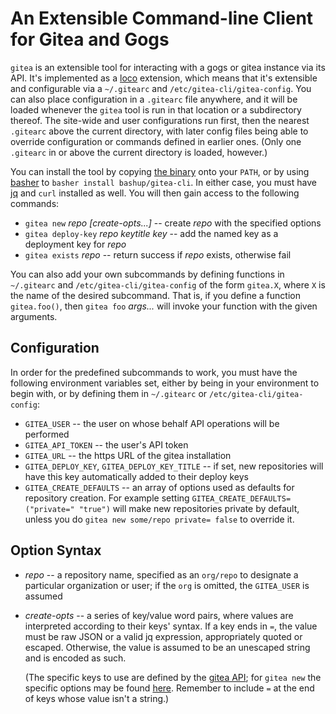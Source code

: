 # An Extensible Command-line Client for Gitea and Gogs

`gitea` is an extensible tool for interacting with a gogs or gitea instance via its API.  It's implemented as a [loco](https://github.com/bashup/loco) extension, which means that it's extensible and configurable via a `~/.gitearc` and `/etc/gitea-cli/gitea-config`.  You can also place configuration in a `.gitearc` file anywhere, and it will be loaded whenever the `gitea` tool is run in that location or a subdirectory thereof.  The site-wide and user configurations run first, then the nearest `.gitearc` above the current directory, with later config files being able to override configuration or commands defined in earlier ones.  (Only one `.gitearc` in or above the current directory is loaded, however.)

You can install the tool by copying [the binary](bin/gitea) onto your `PATH`, or by using [basher](https://github.com/basherpm/basher) to `basher install bashup/gitea-cli`.  In either case, you must have [jq](https://github.com/stedolan/jq/)  and `curl` installed as well.  You will then gain access to the following commands:

* `gitea new` *repo [create-opts...]*  -- create *repo* with the specified options
* `gitea deploy-key` *repo keytitle key* -- add the named key as a deployment key for *repo*
* `gitea exists` *repo* -- return success if *repo* exists, otherwise fail

You can also add your own subcommands by defining functions in `~/.gitearc` and `/etc/gitea-cli/gitea-config` of the form `gitea.X`, where `X` is the name of the desired subcommand.  That is, if you define a function `gitea.foo()`, then `gitea foo` *args...* will invoke your function with the given arguments.

## Configuration

In order for the predefined subcommands to work, you must have the following environment variables set, either by being in your environment to begin with, or by defining them in  `~/.gitearc` or `/etc/gitea-cli/gitea-config`:

* `GITEA_USER` -- the user on whose behalf API operations will be performed
* `GITEA_API_TOKEN` -- the user's API token
* `GITEA_URL` -- the https URL of the gitea installation
* `GITEA_DEPLOY_KEY`, `GITEA_DEPLOY_KEY_TITLE`  -- if set, new repositories will have this key automatically added to their deploy keys
* `GITEA_CREATE_DEFAULTS` -- an array of options used as defaults for repository creation.  For example setting `GITEA_CREATE_DEFAULTS=("private=" "true")` will make new repositories private by default, unless you do `gitea new some/repo private= false` to override it.

## Option Syntax

* *repo* -- a repository name, specified as an `org/repo` to designate a particular organization or user; if the `org` is omitted, the `GITEA_USER` is assumed

* *create-opts* -- a series of key/value word pairs, where values are interpreted according to their keys' syntax.  If a key ends in `=`, the value must be raw JSON or a valid jq expression, appropriately quoted or escaped.  Otherwise, the value is assumed to be an unescaped string and is encoded as such.

  (The specific keys to use are defined by the [gitea API](https://github.com/gogits/go-gogs-client/wiki); for `gitea new` the specific options may be found [here](https://github.com/gogits/go-gogs-client/wiki/Repositories#create).  Remember to include `=` at the end of keys whose value isn't a string.)

